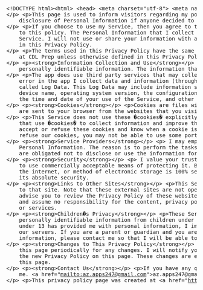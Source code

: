 <!DOCTYPE html>
<html><head>
<meta http-equiv="content-type" content="text/html; charset=windows-1252"><meta name="viewport" content="width=device-width"><title>http://anzapps.github.io</title><link rel="stylesheet" type="text/css" href="resource://content-accessible/viewsource.css"></head><body id="viewsource" class="highlight" style="-moz-tab-size: 4"><pre id="line1"><span>
<span id="line2"></span></span><span class="doctype">&lt;!DOCTYPE html&gt;</span><span></span><span>&lt;<span class="start-tag">html</span>&gt;</span><span> </span><span>&lt;<span class="start-tag">head</span>&gt;</span><span> </span><span>&lt;<span class="start-tag">meta</span> <span class="attribute-name">charset</span>="<a class="attribute-value">utf-8</a>"&gt;</span><span> </span><span>&lt;<span class="start-tag">meta</span> <span class="attribute-name">name</span>="<a class="attribute-value">viewport</a>" <span class="attribute-name">content</span>="<a class="attribute-value">width=device-width</a>"&gt;</span><span> </span><span>&lt;<span class="start-tag">title</span>&gt;</span><span>Privacy Policy</span><span>&lt;/<span class="end-tag">title</span>&gt;</span><span> </span><span>&lt;<span class="start-tag">style</span>&gt;</span><span>body{font-family: "Helvetica Neue", Helvetica, Arial, sans-serif; padding:1em;}</span><span>&lt;/<span class="end-tag">style</span>&gt;</span><span></span><span>&lt;/<span class="end-tag">head</span>&gt;</span><span> </span><span>&lt;<span class="start-tag">body</span>&gt;</span><span></span><span>&lt;<span class="start-tag">h2</span>&gt;</span><span>Privacy Policy</span><span>&lt;/<span class="end-tag">h2</span>&gt;</span><span> </span><span>&lt;<span class="start-tag">p</span>&gt;</span><span> Jeffrey Diaz built the CDL Prep app as an Ad Supported app. This SERVICE is provided by Jeffrey Diaz at no cost and is intended for use as is.
<span id="line3"></span></span><span>&lt;/<span class="end-tag">p</span>&gt;</span><span> </span><span>&lt;<span class="start-tag">p</span>&gt;</span><span>This page is used to inform visitors regarding my policies with the collection, use, and
<span id="line4"></span>    disclosure of Personal Information if anyone decided to use my Service.
<span id="line5"></span></span><span>&lt;/<span class="end-tag">p</span>&gt;</span><span> </span><span>&lt;<span class="start-tag">p</span>&gt;</span><span>If you choose to use my Service, then you agree to the collection and use of information in relation
<span id="line6"></span>    to this policy. The Personal Information that I collect is used for providing and improving the
<span id="line7"></span>    Service. I will not use or share your information with anyone except as described
<span id="line8"></span>    in this Privacy Policy.
<span id="line9"></span></span><span>&lt;/<span class="end-tag">p</span>&gt;</span><span> </span><span>&lt;<span class="start-tag">p</span>&gt;</span><span>The terms used in this Privacy Policy have the same meanings as in our Terms and Conditions, which is accessible
<span id="line10"></span>    at CDL Prep unless otherwise defined in this Privacy Policy.
<span id="line11"></span></span><span>&lt;/<span class="end-tag">p</span>&gt;</span><span> </span><span>&lt;<span class="start-tag">p</span>&gt;</span><span></span><span>&lt;<span class="start-tag">strong</span>&gt;</span><span>Information Collection and Use</span><span>&lt;/<span class="end-tag">strong</span>&gt;</span><span></span><span>&lt;/<span class="end-tag">p</span>&gt;</span><span> </span><span>&lt;<span class="start-tag">p</span>&gt;</span><span>For a better experience, while using our Service, I may require you to provide us with certain
<span id="line12"></span>    personally identifiable information. The information that I request will be retained on your device and is not collected by me in any way.
<span id="line13"></span></span><span>&lt;/<span class="end-tag">p</span>&gt;</span><span> </span><span>&lt;<span class="start-tag">p</span>&gt;</span><span>The app does use third party services that may collect information used to identify you.</span><span>&lt;/<span class="end-tag">p</span>&gt;</span><span> </span><span>&lt;<span class="start-tag">div</span>&gt;</span><span></span><span>&lt;<span class="start-tag">p</span>&gt;</span><span>Link to privacy policy of third party service providers used by the app</span><span>&lt;/<span class="end-tag">p</span>&gt;</span><span> </span><span>&lt;<span class="start-tag">ul</span>&gt;</span><span></span><span class="comment">&lt;!----&gt;</span><span> </span><span>&lt;<span class="start-tag">li</span>&gt;</span><span></span><span>&lt;<span class="start-tag">a</span> <span class="attribute-name">href</span>="<a class="attribute-value" href="view-source:https://support.google.com/admob/answer/6128543?hl=en">https://support.google.com/admob/answer/6128543?hl=en</a>" <span class="attribute-name">target</span>="<a class="attribute-value">_blank</a>"&gt;</span><span>AdMob</span><span>&lt;/<span class="end-tag">a</span>&gt;</span><span></span><span>&lt;/<span class="end-tag">li</span>&gt;</span><span> </span><span class="comment">&lt;!----&gt;</span><span> </span><span class="comment">&lt;!----&gt;</span><span> </span><span>&lt;<span class="start-tag">li</span>&gt;</span><span></span><span>&lt;<span class="start-tag">a</span> <span class="attribute-name">href</span>="<a class="attribute-value" href="view-source:http://try.crashlytics.com/terms/privacy-policy.pdf">http://try.crashlytics.com/terms/privacy-policy.pdf</a>" <span class="attribute-name">target</span>="<a class="attribute-value">_blank</a>"&gt;</span><span>Crashlytics</span><span>&lt;/<span class="end-tag">a</span>&gt;</span><span></span><span>&lt;/<span class="end-tag">li</span>&gt;</span><span> </span><span class="comment">&lt;!----&gt;</span><span></span><span>&lt;/<span class="end-tag">ul</span>&gt;</span><span></span><span>&lt;/<span class="end-tag">div</span>&gt;</span><span> </span><span>&lt;<span class="start-tag">p</span>&gt;</span><span></span><span>&lt;<span class="start-tag">strong</span>&gt;</span><span>Log Data</span><span>&lt;/<span class="end-tag">strong</span>&gt;</span><span></span><span>&lt;/<span class="end-tag">p</span>&gt;</span><span> </span><span>&lt;<span class="start-tag">p</span>&gt;</span><span> I want to inform you that whenever you use my Service, in a case of an
<span id="line14"></span>    error in the app I collect data and information (through third party products) on your phone
<span id="line15"></span>    called Log Data. This Log Data may include information such as your device Internet Protocol (�IP�) address,
<span id="line16"></span>    device name, operating system version, the configuration of the app when utilizing my Service,
<span id="line17"></span>    the time and date of your use of the Service, and other statistics.
<span id="line18"></span></span><span>&lt;/<span class="end-tag">p</span>&gt;</span><span> </span><span>&lt;<span class="start-tag">p</span>&gt;</span><span></span><span>&lt;<span class="start-tag">strong</span>&gt;</span><span>Cookies</span><span>&lt;/<span class="end-tag">strong</span>&gt;</span><span></span><span>&lt;/<span class="end-tag">p</span>&gt;</span><span> </span><span>&lt;<span class="start-tag">p</span>&gt;</span><span>Cookies are files with a small amount of data that are commonly used as anonymous unique identifiers. These
<span id="line19"></span>    are sent to your browser from the websites that you visit and are stored on your device's internal memory.
<span id="line20"></span></span><span>&lt;/<span class="end-tag">p</span>&gt;</span><span> </span><span>&lt;<span class="start-tag">p</span>&gt;</span><span>This Service does not use these �cookies� explicitly. However, the app may use third party code and libraries
<span id="line21"></span>    that use �cookies� to collect information and improve their services. You have the option to either
<span id="line22"></span>    accept or refuse these cookies and know when a cookie is being sent to your device. If you choose to
<span id="line23"></span>    refuse our cookies, you may not be able to use some portions of this Service.
<span id="line24"></span></span><span>&lt;/<span class="end-tag">p</span>&gt;</span><span> </span><span>&lt;<span class="start-tag">p</span>&gt;</span><span></span><span>&lt;<span class="start-tag">strong</span>&gt;</span><span>Service Providers</span><span>&lt;/<span class="end-tag">strong</span>&gt;</span><span></span><span>&lt;/<span class="end-tag">p</span>&gt;</span><span> </span><span>&lt;<span class="start-tag">p</span>&gt;</span><span> I may employ third-party companies and individuals due to the following reasons:</span><span>&lt;/<span class="end-tag">p</span>&gt;</span><span> </span><span>&lt;<span class="start-tag">ul</span>&gt;</span><span></span><span>&lt;<span class="start-tag">li</span>&gt;</span><span>To facilitate our Service;</span><span>&lt;/<span class="end-tag">li</span>&gt;</span><span> </span><span>&lt;<span class="start-tag">li</span>&gt;</span><span>To provide the Service on our behalf;</span><span>&lt;/<span class="end-tag">li</span>&gt;</span><span> </span><span>&lt;<span class="start-tag">li</span>&gt;</span><span>To perform Service-related services; or</span><span>&lt;/<span class="end-tag">li</span>&gt;</span><span> </span><span>&lt;<span class="start-tag">li</span>&gt;</span><span>To assist us in analyzing how our Service is used.</span><span>&lt;/<span class="end-tag">li</span>&gt;</span><span></span><span>&lt;/<span class="end-tag">ul</span>&gt;</span><span> </span><span>&lt;<span class="start-tag">p</span>&gt;</span><span> I want to inform users of this Service that these third parties have access to your
<span id="line25"></span>    Personal Information. The reason is to perform the tasks assigned to them on our behalf. However, they
<span id="line26"></span>    are obligated not to disclose or use the information for any other purpose.
<span id="line27"></span></span><span>&lt;/<span class="end-tag">p</span>&gt;</span><span> </span><span>&lt;<span class="start-tag">p</span>&gt;</span><span></span><span>&lt;<span class="start-tag">strong</span>&gt;</span><span>Security</span><span>&lt;/<span class="end-tag">strong</span>&gt;</span><span></span><span>&lt;/<span class="end-tag">p</span>&gt;</span><span> </span><span>&lt;<span class="start-tag">p</span>&gt;</span><span> I value your trust in providing us your Personal Information, thus we are striving
<span id="line28"></span>    to use commercially acceptable means of protecting it. But remember that no method of transmission over
<span id="line29"></span>    the internet, or method of electronic storage is 100% secure and reliable, and I cannot guarantee
<span id="line30"></span>    its absolute security.
<span id="line31"></span></span><span>&lt;/<span class="end-tag">p</span>&gt;</span><span> </span><span>&lt;<span class="start-tag">p</span>&gt;</span><span></span><span>&lt;<span class="start-tag">strong</span>&gt;</span><span>Links to Other Sites</span><span>&lt;/<span class="end-tag">strong</span>&gt;</span><span></span><span>&lt;/<span class="end-tag">p</span>&gt;</span><span> </span><span>&lt;<span class="start-tag">p</span>&gt;</span><span>This Service may contain links to other sites. If you click on a third-party link, you will be directed
<span id="line32"></span>    to that site. Note that these external sites are not operated by me. Therefore, I strongly
<span id="line33"></span>    advise you to review the Privacy Policy of these websites. I have no control over
<span id="line34"></span>    and assume no responsibility for the content, privacy policies, or practices of any third-party sites
<span id="line35"></span>    or services.
<span id="line36"></span></span><span>&lt;/<span class="end-tag">p</span>&gt;</span><span> </span><span>&lt;<span class="start-tag">p</span>&gt;</span><span></span><span>&lt;<span class="start-tag">strong</span>&gt;</span><span>Children�s Privacy</span><span>&lt;/<span class="end-tag">strong</span>&gt;</span><span></span><span>&lt;/<span class="end-tag">p</span>&gt;</span><span> </span><span>&lt;<span class="start-tag">p</span>&gt;</span><span>These Services do not address anyone under the age of 13. I do not knowingly collect
<span id="line37"></span>    personally identifiable information from children under 13. In the case I discover that a child
<span id="line38"></span>    under 13 has provided me with personal information, I immediately delete this from
<span id="line39"></span>    our servers. If you are a parent or guardian and you are aware that your child has provided us with personal
<span id="line40"></span>    information, please contact me so that I will be able to do necessary actions.
<span id="line41"></span></span><span>&lt;/<span class="end-tag">p</span>&gt;</span><span> </span><span>&lt;<span class="start-tag">p</span>&gt;</span><span></span><span>&lt;<span class="start-tag">strong</span>&gt;</span><span>Changes to This Privacy Policy</span><span>&lt;/<span class="end-tag">strong</span>&gt;</span><span></span><span>&lt;/<span class="end-tag">p</span>&gt;</span><span> </span><span>&lt;<span class="start-tag">p</span>&gt;</span><span> I may update our Privacy Policy from time to time. Thus, you are advised to review
<span id="line42"></span>    this page periodically for any changes. I will notify you of any changes by posting
<span id="line43"></span>    the new Privacy Policy on this page. These changes are effective immediately after they are posted on
<span id="line44"></span>    this page.
<span id="line45"></span></span><span>&lt;/<span class="end-tag">p</span>&gt;</span><span> </span><span>&lt;<span class="start-tag">p</span>&gt;</span><span></span><span>&lt;<span class="start-tag">strong</span>&gt;</span><span>Contact Us</span><span>&lt;/<span class="end-tag">strong</span>&gt;</span><span></span><span>&lt;/<span class="end-tag">p</span>&gt;</span><span> </span><span>&lt;<span class="start-tag">p</span>&gt;</span><span>If you have any questions or suggestions about my Privacy Policy, do not hesitate to contact
<span id="line46"></span>    me. </span><span>&lt;<span class="start-tag">a</span> <span class="attribute-name">href</span>="<a class="attribute-value" href="mailto:az.apps247@gmail.com">mailto:az.apps247@gmail.com</a>"&gt;</span><span>az.apps247@gmail.com</span><span>&lt;/<span class="end-tag">a</span>&gt;</span><span>
<span id="line47"></span></span><span>&lt;/<span class="end-tag">p</span>&gt;</span><span> </span><span>&lt;<span class="start-tag">p</span>&gt;</span><span>This privacy policy page was created at </span><span>&lt;<span class="start-tag">a</span> <span class="attribute-name">href</span>="<a class="attribute-value" href="view-source:https://privacypolicytemplate.net/">https://privacypolicytemplate.net</a>" <span class="attribute-name">target</span>="<a class="attribute-value">_blank</a>"&gt;</span><span>privacypolicytemplate.net</span><span>&lt;/<span class="end-tag">a</span>&gt;</span><span>                    and modified/generated by </span><span>&lt;<span class="start-tag">a</span> <span class="attribute-name">href</span>="<a class="attribute-value" href="view-source:https://app-privacy-policy-generator.firebaseapp.com/">https://app-privacy-policy-generator.firebaseapp.com/</a>" <span class="attribute-name">target</span>="<a class="attribute-value">_blank</a>"&gt;</span><span>App Privacy Policy Generator</span><span>&lt;/<span class="end-tag">a</span>&gt;</span><span></span><span>&lt;/<span class="end-tag">p</span>&gt;</span><span></span><span>&lt;/<span class="end-tag">body</span>&gt;</span><span></span><span>&lt;/<span class="end-tag">html</span>&gt;</span><span>
<span id="line48"></span></span></pre></body></html>
